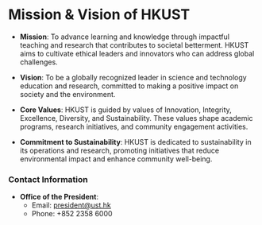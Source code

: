 # Mission & Vision of HKUST
- **Mission**: To advance learning and knowledge through impactful teaching and research that contributes to societal betterment. HKUST aims to cultivate ethical leaders and innovators who can address global challenges.

- **Vision**: To be a globally recognized leader in science and technology education and research, committed to making a positive impact on society and the environment.

- **Core Values**: HKUST is guided by values of Innovation, Integrity, Excellence, Diversity, and Sustainability. These values shape academic programs, research initiatives, and community engagement activities.

- **Commitment to Sustainability**: HKUST is dedicated to sustainability in its operations and research, promoting initiatives that reduce environmental impact and enhance community well-being.

### Contact Information
- **Office of the President**:
  - Email: president@ust.hk
  - Phone: +852 2358 6000
